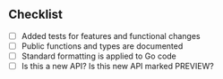 
<!--
Thank you for opening a pull request. Please provide:

- A clear summary of your changes

- Descriptive and succinct commit messages with the format:
  """
  [topic]: [short description]

  [Longer description]

  Signed-off-by: [Your Name] <[your email]>
  """

  Topic will generally be the go ceph package dir you are working in.

- Ensure checklist items listed below are accounted for
-->

## Checklist
- [ ] Added tests for features and functional changes
- [ ] Public functions and types are documented
- [ ] Standard formatting is applied to Go code
- [ ] Is this a new API? Is this new API marked PREVIEW?
